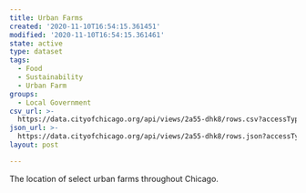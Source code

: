 ```yaml
---
title: Urban Farms
created: '2020-11-10T16:54:15.361451'
modified: '2020-11-10T16:54:15.361461'
state: active
type: dataset
tags:
  - Food
  - Sustainability
  - Urban Farm
groups:
  - Local Government
csv_url: >-
  https://data.cityofchicago.org/api/views/2a55-dhk8/rows.csv?accessType=DOWNLOAD
json_url: >-
  https://data.cityofchicago.org/api/views/2a55-dhk8/rows.json?accessType=DOWNLOAD
layout: post

---
```

The location of select urban farms throughout Chicago.

